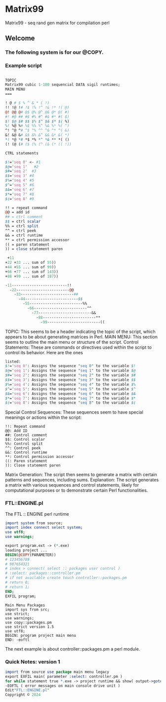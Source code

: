 # Matrix99
Matrix99 - seq rand gen matrix for compilation perl

## Welcome 

### The following system is for our @COPY.
### Example script
```perl

TOPIC
Matrix99 cubic 1-100 sequencial DATA sigil runtimes;
MAIN MENU
===

! @ # $ % ^ & * ( !)
!! !@ !# !$ !% !^ !& !* !( @)
@! @@ @# @$ @% @^ @& @* @( #)
#! #@ ## #$ #% #^ #& #* #( $)
$! $@ $# $$ $% $^ $& $* $( %)
%! %@ %# %$ %% %^ %& %* %( ^)
^! ^@ ^# ^$ ^% ^^ ^& ^* ^( &)
&! &@ &# &$ &% &^ && &* &( *)
*! *@ *# *$ *% *^ *& ** *( ()
(! (@ (# ($ (% (^ (& (* (( !))

CTRL statements

$!='seq 0' <- #1
$@='seq 1'   #2
$#='seq 2'  #3
$$='seq 3' #4
$%='seq 4' #5
$^='seq 5' #6
$&='seq 6' #7  
$*='seq 7' #8 
$(='seq 8' #9

!! = repeat command
@@ = add id
## = ctrl comment
$$ = ctrl scalar 
%% = ctrl split
^^ = ctrl peek
&& = ctrl runtime
** = ctrl permission accessor 
(( = paren statement
)) = close statement paren

 +11
+22 +33 ... sum of 55))
+44 +55 ... sum of 99))
+66 +77 ... sum of 143))
+88 +99 ... sum of 187))

-11-------------------------!!
  -22------------------------@@
    -33------------------------##
      -44------------------------$$
        -55------------------------%%
          -66------------------------^^
            -77------------------------&&
              -88------------------------**
                -99------------------------((


```
TOPIC: This seems to be a header indicating the topic of the script, which appears to be about generating matrices in Perl.
MAIN MENU: This section seems to outline the main menu or structure of the script.
Control Statements: These are commands or directives used within the script to control its behavior. Here are the ones 

```perl
listed:
$!='seq 0': Assigns the sequence "seq 0" to the variable $!
$@='seq 1': Assigns the sequence "seq 1" to the variable $@
$#='seq 2': Assigns the sequence "seq 2" to the variable $#
$$='seq 3': Assigns the sequence "seq 3" to the variable $$
$%='seq 4': Assigns the sequence "seq 4" to the variable $%
$^='seq 5': Assigns the sequence "seq 5" to the variable $^
$&='seq 6': Assigns the sequence "seq 6" to the variable $&
$*='seq 7': Assigns the sequence "seq 7" to the variable $*
$(='seq 8': Assigns the sequence "seq 8" to the variable $(
```
Special Control Sequences: These sequences seem to have special meanings or actions within the script:
```
!!: Repeat command
@@: Add ID
##: Control comment
$$: Control scalar
%%: Control split
^^: Control peek
&&: Control runtime
**: Control permission accessor
((: Paren statement
)): Close statement paren
```

Matrix Generation: The script then seems to generate a matrix with certain patterns and sequences, including sums.
Explanation: The script generates a matrix with various sequences and control statements, likely for computational purposes or to demonstrate certain Perl functionalities.

### FTL::ENGINE.pl

The FTL :: ENGINE perl runtime

```perl
import system from source;
import index connect select system;
use utf8;
use warnings;

export program.ext -> (*.exe)
loading project ...
BEGIN(@COPY(PARAMETER))
# 123456789
# 987654321
# index > connect( select :: packages user control )
# :select: packages::controller.pm
# if not available create touch controller::packages.pm
# return 0;
# return 1;
END;
EXFIL program;
```
```
Main Menu Packages
import sys from src;
use strict;
use warnings;
use copy::packages.pm
use strict version 1.5
use utf8;
BEGIN: program project main menu
END: -eoftl
```

The next example is about controller::packages.pm a perl module.

### Quick Notes: version 1

```perl
import from source use package main menu legacy
export EXFIL main( parameter :select: controller.pm )
for while statement true *.exe -> project runtime && show( output->goto main menu legacy screen ) || use !exit
-EOFTL ( error messages on main console drive unit )
Edit"FTL::ENGINE.pl"
Copyright © 2024
```
